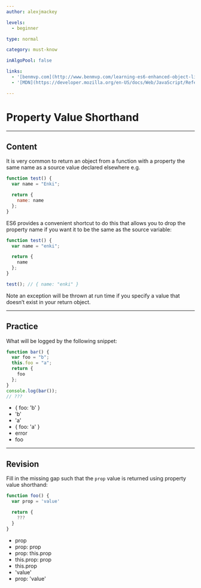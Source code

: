 ```yaml
---
author: alexjmackey

levels:
  - beginner

type: normal

category: must-know

inAlgoPool: false

links:
  - '[benmvp.com](http://www.benmvp.com/learning-es6-enhanced-object-literals/){website}'
  - '[MDN](https://developer.mozilla.org/en-US/docs/Web/JavaScript/Reference/Operators/Object_initializer){website}'

---
```


# Property Value Shorthand

---

## Content

It is very common to return an object from a function with a property the same name as a source value declared elsewhere e.g.

```javascript
function test() {
  var name = "Enki";

  return {
    name: name
  };
}
```

ES6 provides a convenient shortcut to do this that allows you to drop the property name if you want it to be the same as the source variable:

```javascript
function test() {
  var name = "enki";

  return {
    name
  };
}

test(); // { name: "enki" }
```

Note an exception will be thrown at run time if you specify a value that doesn’t exist in your return object.

---

## Practice

What will be logged by the following snippet:

```javascript
function bar() {
  var foo = "b";
  this.foo = "a";
  return {
    foo
  };
}
console.log(bar());
// ???
```

- { foo: 'b' }
- 'b'
- 'a'
- { foo: 'a' }
- error
- foo

---

## Revision

Fill in the missing gap such that the `prop` value is returned using property value shorthand:

```javascript
function foo() {
  var prop = 'value'

  return {
    ???
  }
}
```

- prop
- prop: prop
- prop: this.prop
- this.prop: prop
- this.prop
- 'value'
- prop: 'value'
